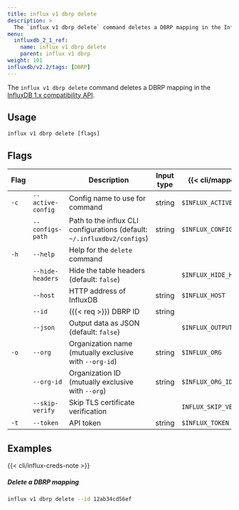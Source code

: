 ```yaml
---
title: influx v1 dbrp delete
description: >
  The `influx v1 dbrp delete` command deletes a DBRP mapping in the InfluxDB 1.x compatibility API.
menu:
  influxdb_2_1_ref:
    name: influx v1 dbrp delete
    parent: influx v1 dbrp
weight: 101
influxdb/v2.2/tags: [DBRP]
---
```


The `influx v1 dbrp delete` command deletes a DBRP mapping in the [InfluxDB 1.x compatibility API](/influxdb/v2.2/reference/api/influxdb-1x/).

## Usage
```
influx v1 dbrp delete [flags]
```

## Flags
| Flag |                   | Description                                                              | Input type | {{< cli/mapped >}}      |
|------|-------------------|--------------------------------------------------------------------------|------------|-------------------------|
| `-c` | `--active-config` | Config name to use for command                                           | string     | `$INFLUX_ACTIVE_CONFIG` |
|      | `--configs-path`  | Path to the influx CLI configurations (default: `~/.influxdbv2/configs`) | string     | `$INFLUX_CONFIGS_PATH`  |
| `-h` | `--help`          | Help for the `delete` command                                            |            |                         |
|      | `--hide-headers`  | Hide the table headers (default: `false`)                                |            | `$INFLUX_HIDE_HEADERS`  |
|      | `--host`          | HTTP address of InfluxDB                                                 | string     | `$INFLUX_HOST`          |
|      | `--id`            | ({{< req >}}) DBRP ID                                                    | string     |                         |
|      | `--json`          | Output data as JSON (default: `false`)                                   |            | `$INFLUX_OUTPUT_JSON`   |
| `-o` | `--org`           | Organization name (mutually exclusive with `--org-id`)                   | string     | `$INFLUX_ORG`           |
|      | `--org-id`        | Organization ID (mutually exclusive with `--org`)                        | string     | `$INFLUX_ORG_ID`        |
|      | `--skip-verify`   | Skip TLS certificate verification                                        |            | `INFLUX_SKIP_VERIFY`    |
| `-t` | `--token`         | API token                                                                | string     | `$INFLUX_TOKEN`         |

## Examples

{{< cli/influx-creds-note >}}

##### Delete a DBRP mapping
```sh
influx v1 dbrp delete --id 12ab34cd56ef
```
